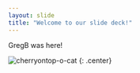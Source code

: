 ```yaml
---
layout: slide
title: "Welcome to our slide deck!"
---
```


GregB was here!

![cherryontop-o-cat](https://octodex.github.com/images/cherryontop-o-cat.png)
{: .center}
